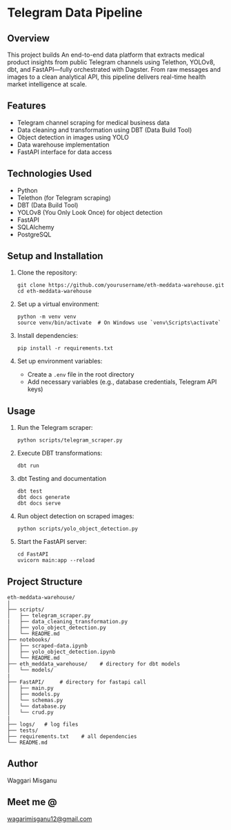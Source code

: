 # Telegram Data Pipeline

## Overview
This project builds An end-to-end data platform that extracts medical product insights from public Telegram channels using Telethon, YOLOv8, dbt, and FastAPI—fully orchestrated with Dagster. From raw messages and images to a clean analytical API, this pipeline delivers real-time health market intelligence at scale.

## Features
- Telegram channel scraping for medical business data
- Data cleaning and transformation using DBT (Data Build Tool)
- Object detection in images using YOLO
- Data warehouse implementation
- FastAPI interface for data access

## Technologies Used
- Python
- Telethon (for Telegram scraping)
- DBT (Data Build Tool)
- YOLOv8 (You Only Look Once) for object detection
- FastAPI
- SQLAlchemy
- PostgreSQL


## Setup and Installation
1. Clone the repository:
   ```
   git clone https://github.com/yourusername/eth-meddata-warehouse.git
   cd eth-meddata-warehouse
   ```

2. Set up a virtual environment:
   ```
   python -m venv venv
   source venv/bin/activate  # On Windows use `venv\Scripts\activate`
   ```

3. Install dependencies:
   ```
   pip install -r requirements.txt
   ```

4. Set up environment variables:
   - Create a `.env` file in the root directory
   - Add necessary variables (e.g., database credentials, Telegram API keys)


## Usage
1. Run the Telegram scraper:
   ```
   python scripts/telegram_scraper.py
   ```

2. Execute DBT transformations:
   ```
   dbt run
   ```
3. dbt Testing and documentation
   ```
   dbt test
   dbt docs generate 
   dbt docs serve 
   ```
4. Run object detection on scraped images:
   ```
   python scripts/yolo_object_detection.py
   ```

5. Start the FastAPI server:
   ```
   cd FastAPI
   uvicorn main:app --reload
   ```

## Project Structure
```
eth-meddata-warehouse/
│
├── scripts/
│   ├── telegram_scraper.py
|   ├── data_cleaning_transformation.py
│   ├── yolo_object_detection.py
│   └── README.md
├── notebooks/
│   ├── scraped-data.ipynb
│   ├── yolo_object_detection.ipynb
│   └── README.md
├── eth_meddata_warehouse/    # directory for dbt models 
│   └── models/
|
├── FastAPI/     # directory for fastapi call 
│   ├── main.py
│   ├── models.py
│   └── schemas.py
│   └── database.py
│   └── crud.py
|
├── logs/   # log files 
├── tests/
├── requirements.txt    # all dependencies 
└── README.md
```

## Author
Waggari Misganu
## Meet me @
wagarimisganu12@gmail.com

